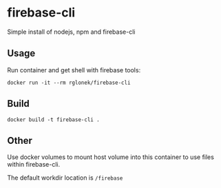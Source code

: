 # firebase-cli
Simple install of nodejs, npm and firebase-cli

## Usage

Run container and get shell with firebase tools:

`docker run -it --rm rglonek/firebase-cli`

## Build

`docker build -t firebase-cli .`

## Other

Use docker volumes to mount host volume into this container to use files within firebase-cli.

The default workdir location is `/firebase`
